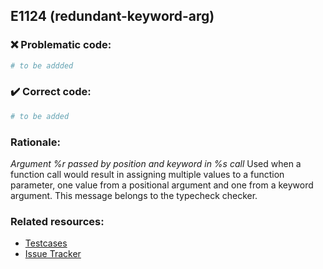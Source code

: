 ## E1124 (redundant-keyword-arg)

### :x: Problematic code:

```python
# to be addded
```

### :heavy_check_mark: Correct code:

```python
# to be added
```

### Rationale:

 *Argument %r passed by position and keyword in %s call*
  Used when a function call would result in assigning multiple values to a
  function parameter, one value from a positional argument and one from a
  keyword argument. This message belongs to the typecheck checker.



### Related resources:

- [Testcases](#)
- [Issue Tracker](https://github.com/PyCQA/pylint/issues?q=is%3Aissue+%22redundant-keyword-arg%22+OR+%22E1124%22)
